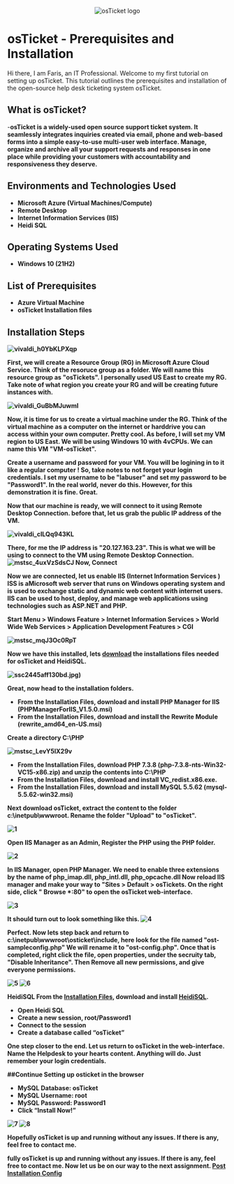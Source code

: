 <p align="center">
<img src="https://i.imgur.com/Clzj7Xs.png" alt="osTicket logo"/>
</p>

<h1>osTicket - Prerequisites and Installation</h1>
Hi there, I am Faris, an IT Professional. Welcome to my first tutorial on setting up osTicket. This tutorial outlines the prerequisites and installation of the open-source help desk ticketing system osTicket.<br />


<h2>What is osTicket?</h2>
-<b>osTicket is a widely-used open source support ticket system. It seamlessly integrates inquiries created via email, phone and web-based forms into a simple easy-to-use multi-user web interface. Manage, organize and archive all your support requests and responses in one place while providing your customers with accountability and responsiveness they deserve.<b>


<h2>Environments and Technologies Used</h2>

- Microsoft Azure (Virtual Machines/Compute)
- Remote Desktop
- Internet Information Services (IIS)
- Heidi SQL

<h2>Operating Systems Used </h2>

- Windows 10</b> (21H2)

<h2>List of Prerequisites</h2>

- Azure Virtual Machine
- osTicket Installation files

<h2>Installation Steps</h2>


![vivaldi_h0YbKLPXqp](https://user-images.githubusercontent.com/109401839/212542603-e23e4232-fa2d-461d-9f9e-9da2ca6f5c73.png)

First, we will create a Resource Group (RG) in Microsoft Azure Cloud Service. Think of the resoruce group as a folder. We will name this resource group as "osTickets". I personally used US East to create my RG. Take note of what region you create your RG and will be creating future instances with. 

![vivaldi_GuBbMJuwmI](https://user-images.githubusercontent.com/109401839/212542800-61c916ab-94a8-4e5f-bc6b-8ccdbe768612.png)

Now, it is time for us to create a virtual machine under the RG. Think of the virtual machine as a computer on the internet or harddrive you can access within your own computer. Pretty cool. As before, I will set my VM region to US East. We will be using Windows 10 with 4vCPUs. We can name this VM "VM-osTicket". 

Create a username and password for your VM. You will be logining in to it like a regular computer ! So, take notes to not forget your login credentials. I set my username to be "labuser" and set my password to be "Password1". In the real world, never do this. However, for this demonstration it is fine. Great.

Now that our machine is ready, we will connect to it using Remote Desktop Connection. before that, let us grab the public IP address of the VM. 

![vivaldi_cILQq943KL](https://user-images.githubusercontent.com/109401839/212543295-70198323-8ddc-4091-ab3d-98b064fc42f3.png)

There, for me the IP address is "20.127.163.23". This is what we will be using to connect to the VM using Remote Desktop Connection. 
![mstsc_4uxVzSdsCJ](https://user-images.githubusercontent.com/109401839/212543384-8d5b81de-1a03-47ad-8ac9-62934412295f.png)
Now, <b>Connect<b>

Now we are connected, let us enable  IIS (Internet Information Services ) ISS is aMicrosoft web server that runs on Windows operating system and is used to exchange static and dynamic web content with internet users. IIS can be used to host, deploy, and manage web applications using technologies such as ASP.NET and PHP.

Start Menu > Windows Feature > Internet Information Services > World Wide Web Services > Application Development Features > CGI

![mstsc_mqJ3Oc0RpT](https://user-images.githubusercontent.com/109401839/212543578-18f011ed-b6e4-4d34-9a41-8093904acb3b.png)

Now we have this installed, lets [download](https://drive.google.com/drive/u/0/folders/1APMfNyfNzcxZC6EzdaNfdZsUwxWYChf6) the installations files needed for osTicket and HeidiSQL.

![ssc](https://user-images.githubusercontent.com/109401839/212543822-5cb9dd90-a14e-4931-96dd-5682964fe37d.jpg)2445aff130bd.jpg)

Great, now head to the installation folders. 
- From the Installation Files, download and install PHP Manager for IIS (PHPManagerForIIS_V1.5.0.msi)
- From the Installation Files, download and install the Rewrite Module (rewrite_amd64_en-US.msi)

Create a directory C:\PHP

![mstsc_LevY5lX29v](https://user-images.githubusercontent.com/109401839/212543951-2d85a000-9828-487c-b661-69e1c5b2f983.png)

- From the Installation Files, download PHP 7.3.8 (php-7.3.8-nts-Win32-VC15-x86.zip) and unzip the contents into C:\PHP
- From the Installation Files, download and install VC_redist.x86.exe.
- From the Installation Files, download and install MySQL 5.5.62 (mysql-5.5.62-win32.msi)

Next download osTicket, extract the content to the folder c:\inetpub\wwwroot. Rename the folder "Upload" to "osTicket".

![1](https://i.imgur.com/OOt21rj.png)

Open IIS Manager as an Admin, Register the PHP using the PHP folder.

![2](https://i.imgur.com/6KjxMgM.jpeg)

In IIS Manager, open PHP Manager. We need to enable three extensions by the name of php_imap.dll, php_intl.dll, php_opcache.dll
Now reload IIS manager and make your way to "Sites > Default > osTickets. On the right side, click " Browse *:80" to open the osTicket web-interface.

![3](https://i.imgur.com/u6pakKc.png)


It should turn out to look something like this. 
![4](https://i.imgur.com/HaWxYUf.jpeg)

Perfect. Now lets step back and return to c:\inetpub\wwwroot\osticket\include\, here look for the file named "ost-sampleconfig.php"
We will rename it to "ost-config.php". Once that is completed, right click the file, open properties, under the secruity tab, "Disable Inheritance". Then Remove all new permissions, and give everyone permissions. 

![5](https://i.imgur.com/wAiCy7l.jpeg)
![6](https://i.imgur.com/1q0MBu8.jpeg)

<b>HeidiSQL<b>
From the [Installation Files](https://drive.google.com/drive/u/2/folders/1APMfNyfNzcxZC6EzdaNfdZsUwxWYChf6), download and install [HeidiSQL](https://docs.google.com/document/d/1WovrX2DaS9xkfaSr4LXyB4YnnWpXIgPCMMbbfgHmGVw/edit).

- Open Heidi SQL
- Create a new session, root/Password1
- Connect to the session
- Create a database called “osTicket”

One step closer to the end. Let us return to osTicket in the web-interface. Name the Helpdesk to your hearts content. Anything will do. Just remember your login credentials. 


##Continue Setting up osticket in the browser
- MySQL Database: osTicket
- MySQL Username: root
- MySQL Password: Password1
- Click “Install Now!”

![7](https://i.imgur.com/7feHgME.png)
![8](https://i.imgur.com/BBPr0mx.png)

Hopefully osTicket is up and running without any issues. If there is any, feel free to contact me. 

fully osTicket is up and running without any issues. If there is any, feel free to contact me. Now let us be on our way to the next assignment. [Post Installation Config](https://github.com/odiraonodugo/post-install-config)
